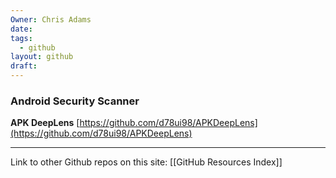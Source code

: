 ```yaml
---
Owner: Chris Adams
date: 
tags:
  - github
layout: github
draft:
---
```


### Android Security Scanner
**APK DeepLens**
[https://github.com/d78ui98/APKDeepLens](https://github.com/d78ui98/APKDeepLens)


---
Link to other Github repos on this site: [[GitHub Resources Index]]